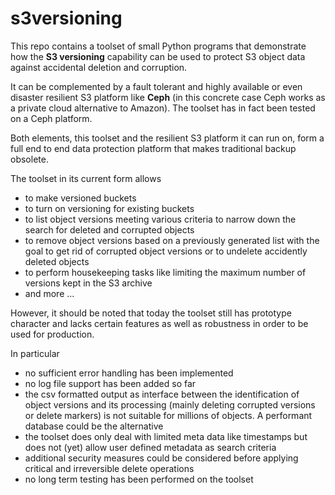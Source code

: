 # s3versioning

This repo contains a toolset of small Python programs that demonstrate
how the **S3 versioning** capability can be used to protect S3 object data
against accidental deletion and corruption.

It can be complemented by a fault tolerant and highly available or
even disaster resilient S3 platform like **Ceph** (in this concrete case
Ceph works as a private cloud alternative to Amazon). 
The toolset has in fact been tested on a Ceph platform.

Both elements, this toolset and the resilient S3 platform it can run on,
form a full end to end data protection platform that makes traditional
backup obsolete.

The toolset in its current form allows
- to make versioned buckets
- to turn on versioning for existing buckets
- to list object versions meeting various criteria to narrow down the 
search for deleted and corrupted objects
- to remove object versions based on a previously generated list with the
goal to get rid of corrupted object versions or to undelete accidently
deleted objects
- to perform housekeeping tasks like limiting the maximum number of
versions kept in the S3 archive
- and more ...

However, it should be noted that today the toolset still has prototype
character and lacks certain  features as well as robustness in order to be
used for production.

In particular
- no sufficient error handling has been implemented
- no log file support has been added so far
- the csv formatted output as interface between the identification of object
versions and its processing (mainly deleting corrupted versions or delete
markers) is not suitable for millions of objects. A performant database
could be the alternative
- the toolset does only deal with limited meta data like timestamps but does
not (yet) allow user defined metadata as search criteria
- additional security measures could be considered before applying
critical and irreversible delete operations
- no long term testing has been performed on the toolset
